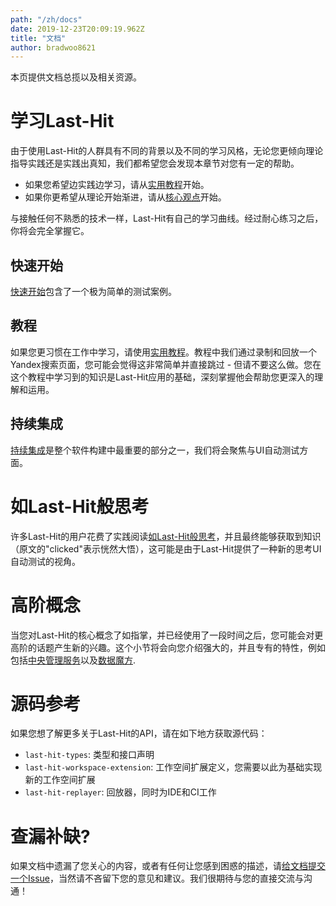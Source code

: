 ```yaml
---
path: "/zh/docs"
date: 2019-12-23T20:09:19.962Z
title: "文档"
author: bradwoo8621
---
```


<p class="sub-title">本页提供文档总揽以及相关资源。</p>

# 学习Last-Hit
由于使用Last-Hit的人群具有不同的背景以及不同的学习风格，无论您更倾向理论指导实践还是实践出真知，我们都希望您会发现本章节对您有一定的帮助。

- 如果您希望边实践边学习，请从[实用教程](/zh/tutorial/)开始。
- 如果你更希望从理论开始渐进，请从[核心观点](/zh/main-concepts/)开始。

与接触任何不熟悉的技术一样，Last-Hit有自己的学习曲线。经过耐心练习之后，你将会完全掌握它。

## 快速开始
[快速开始](/zh/quick-start/)包含了一个极为简单的测试案例。

## 教程
如果您更习惯在工作中学习，请使用[实用教程](/zh/tutorial/)。教程中我们通过录制和回放一个Yandex搜索页面，您可能会觉得这非常简单并直接跳过 - 但请不要这么做。您在这个教程中学习到的知识是Last-Hit应用的基础，深刻掌握他会帮助您更深入的理解和运用。

## 持续集成
[持续集成](/zh/ci/)是整个软件构建中最重要的部分之一，我们将会聚焦与UI自动测试方面。

# 如Last-Hit般思考
许多Last-Hit的用户花费了实践阅读[如Last-Hit般思考](/zh/thinking-in-last-hit/)，并且最终能够获取到知识（原文的"clicked"表示恍然大悟），这可能是由于Last-Hit提供了一种新的思考UI自动测试的视角。

# 高阶概念
当您对Last-Hit的核心概念了如指掌，并已经使用了一段时间之后，您可能会对更高阶的话题产生新的兴趣。这个小节将会向您介绍强大的，并且专有的特性，例如包括[中央管理服务](/zh/admin-server/)以及[数据魔方](/zh/data-matrix/).

# 源码参考
如果您想了解更多关于Last-Hit的API，请在如下地方获取源代码：
- `last-hit-types`: 类型和接口声明
- `last-hit-workspace-extension`: 工作空间扩展定义，您需要以此为基础实现新的工作空间扩展
- `last-hit-replayer`: 回放器，同时为IDE和CI工作

# 查漏补缺?
如果文档中遗漏了您关心的内容，或者有任何让您感到困惑的描述，请[给文档提交一个Issue](https://github.com/last-hit-aab/last-hit/issues/new/choose)，当然请不吝留下您的意见和建议。我们很期待与您的直接交流与沟通！